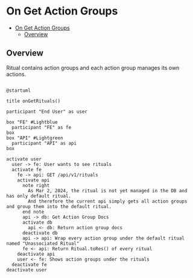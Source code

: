 # On Get Action Groups

<!-- TOC -->

- [On Get Action Groups](#on-get-action-groups)
  - [Overview](#overview)

<!-- /TOC -->

## Overview

Ritual contains action groups and each action group manages its own actions.


```plantuml

@startuml

title onGetRituals()

participant "End User" as user

box "FE" #Lightblue
  participant "FE" as fe
box
box "API" #Lightgreen
  participant "API" as api
box

activate user
  user -> fe: User wants to see rituals
  activate fe
    fe -> api: GET /api/v1/rituals
    activate api
      note right
        As Mar 2, 2024, the ritual is not yet managed in the DB and has only default ritual.
        And therefore the current api simply gets all action groups and group them into the default ritual.
      end note
      api -> db: Get Action Group Docs
      activate db
        api <- db: Return action group docs
      deactivate db
      api -> api: Wrap every action group under the default ritual named "Unassociated Ritual"
      fe <- api: Return Ritual.toRes() of every ritual
    deactivate api
    user <- fe: Shows action groups under the rituals
  deactivate fe
deactivate user
```